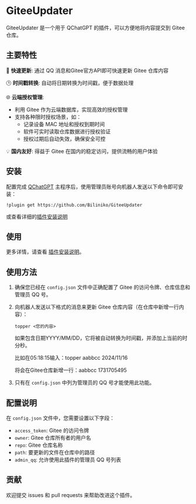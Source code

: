 # GiteeUpdater

GiteeUpdater 是一个用于 QChatGPT 的插件，可以方便地将内容提交到 Gitee 仓库。


## 主要特性

🚀 **快速更新**: 通过 QQ 消息和Gitee官方API即可快速更新 Gitee 仓库内容

🕒 **时间戳转换**: 自动将日期转换为时间戳，便于数据处理

🌐 **云端授权管理**: 
  - 利用 Gitee 作为云端数据库，实现高效的授权管理
  - 支持各种限时授权场景，如：
    - 记录设备 MAC 地址和授权到期时间
    - 软件可实时读取仓库数据进行授权验证
    - 授权过期后自动失效，确保安全可控

💡 **国内友好**: 得益于 Gitee 在国内的稳定访问，提供流畅的用户体验


## 安装

配置完成 [QChatGPT](https://github.com/RockChinQ/QChatGPT) 主程序后，使用管理员账号向机器人发送以下命令即可安装：

```
!plugin get https://github.com/Biliniko/GiteeUpdater
```
或查看详细的[插件安装说明](https://qchatgpt.rockchin.top/develop/plugin-intro.html#%E6%8F%92%E4%BB%B6%E7%94%A8%E6%B3%95)


## 使用

更多详情，请查看 [插件安装说明](https://qchatgpt.rockchin.top/develop/plugin-intro.html#%E6%8F%92%E4%BB%B6%E7%94%A8%E6%B3%95)。


## 使用方法

1. 确保您已经在 `config.json` 文件中正确配置了 Gitee 的访问令牌、仓库信息和管理员 QQ 号。

2. 向机器人发送以下格式的消息来更新 Gitee 仓库内容（在仓库中新增一行内容）：

   ```
   topper <您的内容>
   ```
   如果包含日期YYYY/MM/DD，它将被自动转换为时间戳，并添加上当前的时分秒。
   
   比如在05:18:15输入：topper aabbcc 2024/11/16
   
   将会在Gitee仓库新增一行：aabbcc 1731705495

4. 只有在 `config.json` 中列为管理员的 QQ 号才能使用此功能。


## 配置说明

在 `config.json` 文件中，您需要设置以下字段：

- `access_token`: Gitee 的访问令牌
- `owner`: Gitee 仓库所有者的用户名
- `repo`: Gitee 仓库名称
- `path`: 要更新的文件在仓库中的路径
- `admin_qq`: 允许使用此插件的管理员 QQ 号列表


## 贡献

欢迎提交 issues 和 pull requests 来帮助改进这个插件。
